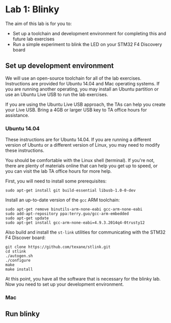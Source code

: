 Lab 1: Blinky
====================

The aim of this lab is for you to:

 * Set up a toolchain and development environment for completing this and future lab exercises
 * Run a simple experiment to blink the LED on your STM32 F4 Discovery board

Set up development environment
---------------------

We will use an open-source toolchain for all of the lab exercises. Instructions are provided for Ubuntu 14.04 and Mac operating systems. If you are running another operating, you may install an Ubuntu partition or use an Ubuntu Live USB to run the lab exercises.

If you are using the Ubuntu Live USB approach, the TAs can help you create your Live USB. Bring a 4GB or larger USB key to TA office hours for assistance.

### Ubuntu 14.04

These instructions are for Ubuntu 14.04. If you are running a different version of Ubuntu or a different version of Linux, you may need to modify these instructions.

You should be comfortable with the Linux shell (terminal). If you're not, there are plenty of materials online that can help you get up to speed, or you can visit the lab TA office hours for more help.

First, you will need to install some prerequisites:

    sudo apt-get install git build-essential libusb-1.0-0-dev

Install an up-to-date version of the <code>gcc</code> ARM toolchain:

    sudo apt-get remove binutils-arm-none-eabi gcc-arm-none-eabi
    sudo add-apt-repository ppa:terry.guo/gcc-arm-embedded
    sudo apt-get update
    sudo apt-get install gcc-arm-none-eabi=4.9.3.2014q4-0trusty12

Also build and install the <code>st-link</code> utilities for communicating with the STM32 F4 Discover board:

    git clone https://github.com/texane/stlink.git
    cd stlink
    ./autogen.sh
    ./configure
    make
    make install

At this point, you have all the software that is necessary for the blinky lab. Now you need to set up your development environment.




### Mac

Run blinky
---------------------

